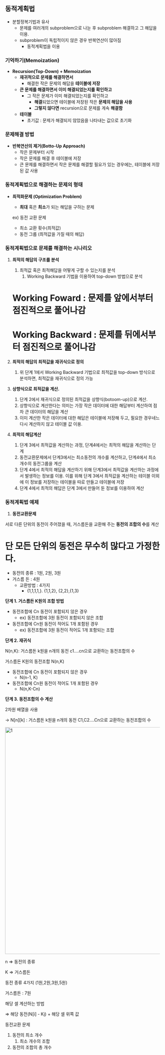 ## 동적계획법

- 분할정복기법과 유사
    - 문제를 여러개의 subproblem으로 나눈 후 subproblem 해결하고 그 해답을 이용.
    - subproblem이 독립적이지 않은 경우 반복연산이 많아짐
        - 동적계획법을 이용

### **기억하기(Memoization)**

- **Recursion(Top-Down) + Memoization**
    - **재귀적으로 문제를 해결하면서**
        - 해결한 작은 문제의 해답을 **테이블에 저장**
    - **큰 문제를 해결하면서 이미 해결되었는지를 확인하고**
        - 그 작은 문제가 이미 해결되었는지를 확인하고
            - **해결**되었으면 테이블에 저장된 작은 **문제의 해답을 사용**
            - **그렇지 않다면** recursion으로 문제를 게속 **해결함**
    - **테이블**
        - 초기값 : 문제가 해결되지 않았음을 나타내는 값으로 초기화

### **문제해결 방법**

- **반복연산의 제거(Botto-Up Approach)**
    - 작은 문제부터 시작
    - 작은 문제를 해결 후 테이블에 저장
    - 큰 문제를 해결하면서 작은 문제를 해결할 필요가 있는 경우에는, 테이블에 저장된 값 사용

### 동적계획법으로 해결하는 문제의 형태

- **최적화문제 (Optimization Problem)**
    - **최대** 혹은 **최소**가 되는 해답을 구하는 문제
    
    ex) 동전 교환 문제
    
    - 최소 교환 횟수(최적값)
    - 동전 그룹 (최적값을 가질 때의 해답)

### 동적계획법으로 문제를 해결하는 시나리오

1. **최적의 해답의 구조를 분석**
    1. 최적값 혹은 최적해답을 어떻게 구할 수 있는지를 분석
        1. Working Backward 기법을 이용하여 top-down 방법으로 분석
    
     # Working Foward : 문제를 앞에서부터 점진적으로 풀어나감
    
     # Working Backward : 문제를 뒤에서부터 점진적으로 풀어나감
    
     
    
2. **최적의 해답의 최적값을 재귀식으로 정의**
    1. 위 단계 1에서 Working Backward 기법으로 최적값을 top-down 방식으로 분석하면, 최적값을 재귀식으로 정의 가능
3. **상향식으로 최적값을 계산.**
    1. 단계 2에서 재귀식으로 정의된 최적값을 상향식(botoom-up)으로 계산.
    2. 상향식으로 계산한다는 의미는 가장 작은 데이터에 대한 해답부터 계산하여 점차 큰 데이터의 해답을 계산
    3. 이미 계산한 작은 데이터에 대한 해답은 테이블에 저장해 두고, 필요한 경우네느 다시 계산하지 않고 테이블 값 이용.
4. **최적의 해답계산**
    1. 단계 3에서 최적값을 계산하는 과정, 단계4에서는 최적의 해답을 계산하는 단계
    2. 동전교환문제에서 단계3에서는 최소동전의 개수를 계산하고, 단계4에서 최소개수의 동전그룹을 계산
    3. 단계 4에서 최적의 해답을 계산하기 위해 단계3에서 최적값을 계산하는 과정에서 발생하는 정보를 이용. 이를 위해 단계 3에서 최적값을 계산하는 테이블 이외에 이 정보를 저장하는 테이블을 따로 만들고 테이블에 저장
    4. 단계 4에서 최적의 해답은 단계 3에서 만들어 둔 정보를 이용하여 계산

### 동적계획법 예제

1. **동전교환문제**

서로 다른 단위의 동전이 주어졌을 때, 거스름돈을 교환해 주는 **동전의 조합의 수**를 계산 

 # 단 모든 단위의 동전은 무수히 많다고 가정한다.

- 동전의 종류 : 1원, 2원, 3원
- 거스름 돈 : 4원
    - 교환방법 : 4가지
        - {1,1,1,1,}. {1,1,2}, {2,2},{1,3}

**단계 1. 거스름돈 K원의 조합 방법**

- 동전조합에 Cn 동전이 포함되지 않은 경우
    - ex) 동전조합에 3원 동전이 포함되지 않은 조합
- 동전조합에 Cn원 동전이 적어도 1개 포함된 경우
    - ex) 동전조합에 3원 동전이 적어도 1개 포함되는 조합

**단계 2. 재귀식**

 N(n,K): 거스름돈 k원을 n개의 동전 c1….cn으로 교환하는 동전조합의 수

거스름돈 K원의 동전조합 N(n,K)

- 동전조합에 Cn 동전이 포함되지 않은 경우
    - N(n-1, K)
- 동전조합에 Cn원 동전이 적어도 1개 포함된 경우
    - N(n,K-Cn)

**단계 3. 동전조합의 수 계산**

2차원 배열을 사용

→ N[n][k] : 거스름돈 k원을 n개의 동전 C1,C2….Cn으로 교환하는 동전조합의 수

<img width="736" alt="1" src="https://github.com/junyong1111/CodingTest/assets/79856225/88b57d43-5a46-4936-93da-b24fc8a020d4">

n ⇒ 동전의 종류

K ⇒ 거스름돈

동전 종류 4가지 (1원,2원,3원,5원)

거스름돈 : 7원

해당 셀 계산하는 방법

⇒ 해당 동전(N[i] - K[i](거스름돈)) + 해당 셀 위쪽 값

동전교환 문제

1. 동전의 최소 개수
    1. 최소 개수의 조합
2. 동전의 조합의 총 개수